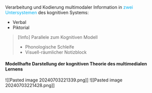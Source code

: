 Verarbeitung und Kodierung multimodaler Information in <span style="color:rgb(0, 176, 240)">zwei Untersystemen</span> des kognitiven Systems:
- Verbal
- Piktorial


> [!info] Parallele zum Kognitiven Modell
> - Phonologische Schleife
> - Visuell-räumlicher Notizblock



#### Modellhafte Darstellung der kognitiven Theorie des multimedialen Lernens
![[Pasted image 20240703221339.png]]
![[Pasted image 20240703221428.png]]
